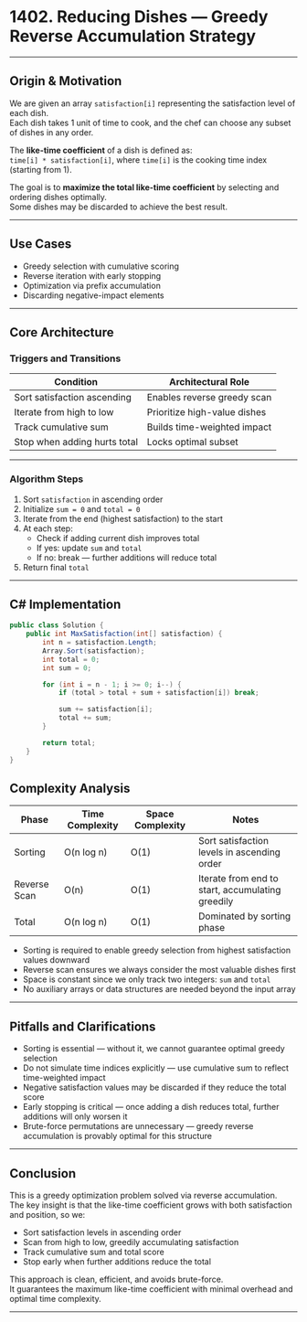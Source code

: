 # 1402. Reducing Dishes — Greedy Reverse Accumulation Strategy

---

## Origin & Motivation

We are given an array `satisfaction[i]` representing the satisfaction level of each dish.  
Each dish takes 1 unit of time to cook, and the chef can choose any subset of dishes in any order.

The **like-time coefficient** of a dish is defined as:  
`time[i] * satisfaction[i]`, where `time[i]` is the cooking time index (starting from 1).

The goal is to **maximize the total like-time coefficient** by selecting and ordering dishes optimally.  
Some dishes may be discarded to achieve the best result.

---

## Use Cases

- Greedy selection with cumulative scoring  
- Reverse iteration with early stopping  
- Optimization via prefix accumulation  
- Discarding negative-impact elements

---

## Core Architecture

### Triggers and Transitions

| Condition                        | Architectural Role              |
|----------------------------------|----------------------------------|
| Sort satisfaction ascending      | Enables reverse greedy scan     |
| Iterate from high to low         | Prioritize high-value dishes    |
| Track cumulative sum             | Builds time-weighted impact     |
| Stop when adding hurts total     | Locks optimal subset            |

---

### Algorithm Steps

1. Sort `satisfaction` in ascending order  
2. Initialize `sum = 0` and `total = 0`  
3. Iterate from the end (highest satisfaction) to the start  
4. At each step:
   - Check if adding current dish improves total
   - If yes: update `sum` and `total`
   - If no: break — further additions will reduce total
5. Return final `total`

---

## C# Implementation

```csharp
public class Solution {
    public int MaxSatisfaction(int[] satisfaction) {
        int n = satisfaction.Length;
        Array.Sort(satisfaction);
        int total = 0;
        int sum = 0;

        for (int i = n - 1; i >= 0; i--) {
            if (total > total + sum + satisfaction[i]) break;

            sum += satisfaction[i];
            total += sum;
        }

        return total;
    }
}
```

## Complexity Analysis

| Phase         | Time Complexity | Space Complexity | Notes                                           |
|---------------|------------------|------------------|--------------------------------------------------|
| Sorting       | O(n log n)       | O(1)             | Sort satisfaction levels in ascending order      |
| Reverse Scan  | O(n)             | O(1)             | Iterate from end to start, accumulating greedily |
| Total         | O(n log n)       | O(1)             | Dominated by sorting phase                      |

- Sorting is required to enable greedy selection from highest satisfaction values downward  
- Reverse scan ensures we always consider the most valuable dishes first  
- Space is constant since we only track two integers: `sum` and `total`  
- No auxiliary arrays or data structures are needed beyond the input array

---

## Pitfalls and Clarifications

- Sorting is essential — without it, we cannot guarantee optimal greedy selection  
- Do not simulate time indices explicitly — use cumulative sum to reflect time-weighted impact  
- Negative satisfaction values may be discarded if they reduce the total score  
- Early stopping is critical — once adding a dish reduces total, further additions will only worsen it  
- Brute-force permutations are unnecessary — greedy reverse accumulation is provably optimal for this structure

---

## Conclusion

This is a greedy optimization problem solved via reverse accumulation.  
The key insight is that the like-time coefficient grows with both satisfaction and position, so we:

- Sort satisfaction levels in ascending order  
- Scan from high to low, greedily accumulating satisfaction  
- Track cumulative sum and total score  
- Stop early when further additions reduce the total

This approach is clean, efficient, and avoids brute-force.  
It guarantees the maximum like-time coefficient with minimal overhead and optimal time complexity.


---
